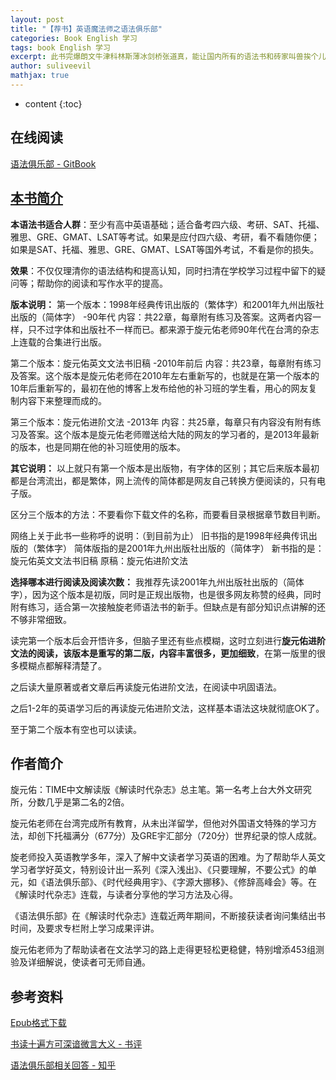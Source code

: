 ```yaml
---
layout: post
title: "【荐书】英语魔法师之语法俱乐部"
categories: Book English 学习
tags: book English 学习
excerpt: 此书完爆朗文牛津科林斯薄冰剑桥张道真，能让国内所有的语法书和砖家叫兽挨个儿排成队扇耳光。 - 恶魔奶爸Sam 
author: suliveevil
mathjax: true
---
```


* content
{:toc}

## 在线阅读

[语法俱乐部 - GitBook](https://zhusandiao.gitbooks.io/grammar-club/content/)

## [本书简介](https://www.zhihu.com/question/22756041/answer/121888052)

**本语法书适合人群**：至少有高中英语基础；适合备考四六级、考研、SAT、托福、雅思、GRE、GMAT、LSAT等考试。如果是应付四六级、考研，看不看随你便；如果是SAT、托福、雅思、GRE、GMAT、LSAT等国外考试，不看是你的损失。

**效果**：不仅仅理清你的语法结构和提高认知，同时扫清在学校学习过程中留下的疑问等；帮助你的阅读和写作水平的提高。

**版本说明：**
第一个版本：1998年经典传讯出版的（繁体字）和2001年九州出版社出版的（简体字） -90年代
内容：共22章，每章附有练习及答案。这两者内容一样，只不过字体和出版社不一样而已。都来源于旋元佑老师90年代在台湾的杂志上连载的合集进行出版。

第二个版本：旋元佑英文文法书旧稿 -2010年前后
内容：共23章，每章附有练习及答案。这个版本是旋元佑老师在2010年左右重新写的，也就是在第一个版本的10年后重新写的，最初在他的博客上发布给他的补习班的学生看，用心的网友复制内容下来整理而成的。

第三个版本：旋元佑进阶文法 -2013年
内容：共25章，每章只有内容没有附有练习及答案。这个版本是旋元佑老师赠送给大陆的网友的学习者的，是2013年最新的版本，也是同期在他的补习班使用的版本。

**其它说明：**
以上就只有第一个版本是出版物，有字体的区别；其它后来版本最初都是台湾流出，都是繁体，网上流传的简体都是网友自己转换方便阅读的，只有电子版。

区分三个版本的方法：不要看你下载文件的名称，而要看目录根据章节数目判断。

网络上关于此书一些称呼的说明：（到目前为止）
旧书指的是1998年经典传讯出版的（繁体字）
简体版指的是2001年九州出版社出版的（简体字）
新书指的是：旋元佑英文文法书旧稿
原稿：旋元佑进阶文法

**选择哪本进行阅读及阅读次数：**
我推荐先读2001年九州出版社出版的（简体字），因为这个版本是初版，同时是正规出版物，也是很多网友称赞的经典，同时附有练习，适合第一次接触旋老师语法书的新手。但缺点是有部分知识点讲解的还不够非常细致。

读完第一个版本后会开悟许多，但脑子里还有些点模糊，这时立刻进行**旋元佑进阶文法的阅读，该版本是重写的第二版，内容丰富很多，更加细致**，在第一版里的很多模糊点都解释清楚了。

之后读大量原著或者文章后再读旋元佑进阶文法，在阅读中巩固语法。

之后1-2年的英语学习后的再读旋元佑进阶文法，这样基本语法这块就彻底OK了。

至于第二个版本有空也可以读读。

## 作者简介

旋元佑：TIME中文解读版《解读时代杂志》总主笔。第一名考上台大外文研究所，分数几乎是第二名的2倍。

旋元佑老师在台湾完成所有教育，从未出洋留学，但他对外国语文特殊的学习方法，却创下托福满分（677分）及GRE宇汇部分（720分）世界纪录的惊人成就。

旋老师投入英语教学多年，深入了解中文读者学习英语的困难。为了帮助华人英文学习者学好英文，特别设计出一系列《深入浅出》、《只要理解，不要公式》的单元，如《语法俱乐部》、《时代经典用宇》、《字源大挪移》、《修辞高峰会》等。在《解读时代杂志》连载，与读者分享他的学习方法及心得。

《语法俱乐部》在《解读时代杂志》连载近两年期间，不断接获读者询问集结出书时间，及要求专栏附上学习成果评讲。

旋元佑老师为了帮助读者在文法学习的路上走得更轻松更稳健，特别增添453组测验及详细解说，使读者可无师自通。


## 参考资料

[Epub格式下载](vdisk.weibo.com/s/CbvIsnVLeRjM8)

[书读十遍方可深谙微言大义 - 书评](https://book.douban.com/review/5768463/)

[语法俱乐部相关回答 - 知乎](https://www.zhihu.com/question/22756041/answer/88939071)



